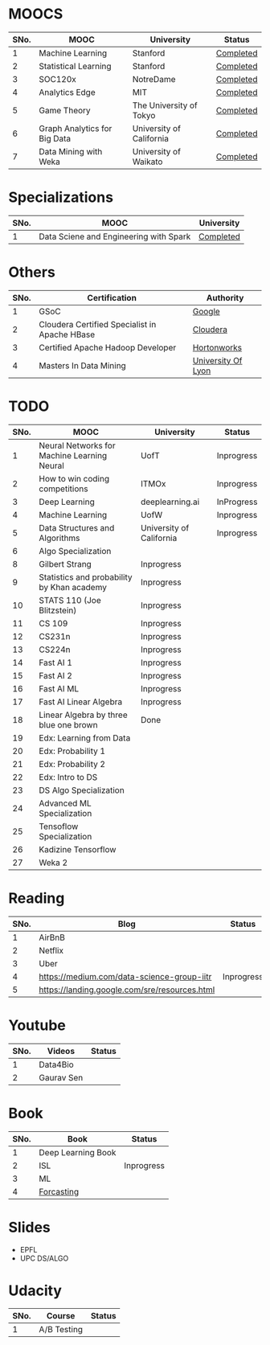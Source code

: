# MOOCS

SNo.| MOOC | University | Status 
--- | ---  | --- | ---
1 | Machine Learning | Stanford | [Completed](https://www.coursera.org/account/accomplishments/records/BD4X2HUWKWJN)
2 | Statistical Learning | Stanford | [Completed](https://verify.lagunita.stanford.edu/SOA/a11d80627d6c4bdb9aa0d719482b004d/?lipi=urn%3Ali%3Apage%3Ad_flagship3_profile_view_base%3BzFpAVE7STVCV7OXC350UNA%3D%3D)
3 | SOC120x | NotreDame | [Completed](https://verify.edx.org/cert/a60cdafbee274024bd19b3cfdbd443b7)
4 | Analytics Edge | MIT | [Completed](https://courses.edx.org/certificates/659c8dfe1e644063b4f288aa4f4a3f00)
5 | Game Theory | The University of Tokyo | [Completed](https://www.coursera.org/account/accomplishments/certificate/423XY9HJ535S)
6 | Graph Analytics for Big Data | University of California | [Completed](https://www.coursera.org/account/accomplishments/verify/SZ7GY3D65MZ3)
7 | Data Mining with Weka | University of Waikato | [Completed](https://github.com/krishnakalyan3/krishnakalyan3.github.io/blob/master/certificates/weka.pdf)


# Specializations

SNo.| MOOC | University
--- | ---  | --- 
1 | Data Sciene and Engineering with Spark | [Completed](https://credentials.edx.org/credentials/ca26c9d54f3041fe9c70cee126e340b4/)

# Others

SNo.| Certification | Authority  
--- | ---  | --- 
1 | GSoC | [Google](https://github.com/krishnakalyan3/krishnakalyan3.github.io/blob/master/certificates/Certificate%20of%20Completion%20for%20Sai%20Krishna%20Kalyan.pdf)
2 | Cloudera Certified Specialist in Apache HBase | [Cloudera](https://github.com/krishnakalyan3/krishnakalyan3.github.io/blob/master/certificates/Cloudera%20HBase.pdf)
3 | Certified Apache Hadoop Developer | [Hortonworks](https://github.com/krishnakalyan3/krishnakalyan3.github.io/blob/master/certificates/Hortonworks%20Hadoop.jpg) 
4 | Masters In Data Mining | [University Of Lyon](https://github.com/krishnakalyan3/krishnakalyan3.github.io/blob/master/certificates/degree.jpeg)

# TODO

SNo.| MOOC | University | Status 
--- | ---  | --- | ---
1 | Neural Networks for Machine Learning Neural | UofT | Inprogress
2 | How to win coding competitions | ITMOx | Inprogress
3 | Deep Learning | deeplearning.ai | InProgress
4 | Machine Learning | UofW | Inprogress
5 | Data Structures and Algorithms | University of California | Inprogress
6 | Algo Specialization
8 | Gilbert Strang | Inprogress
9 | Statistics and probability by Khan academy | Inprogress
10 | STATS 110 (Joe Blitzstein) | Inprogress
11 | CS 109 | Inprogress
12 | CS231n | Inprogress
13 | CS224n | Inprogress
14 | Fast AI 1 | Inprogress
15 | Fast AI 2 | Inprogress
16 | Fast AI ML | Inprogress
17 | Fast AI Linear Algebra | Inprogress
18 | Linear Algebra by three blue one brown | Done
19 | Edx: Learning from Data
20 | Edx: Probability 1
21 | Edx: Probability 2
22 | Edx: Intro to DS
23 | DS Algo Specialization
24 | Advanced ML Specialization
25 | Tensoflow Specialization
26 | Kadizine Tensorflow
27 | Weka 2

# Reading
SNo.| Blog | Status 
--- | ---  | --- 
1 | AirBnB | 
2 | Netflix | 
3 | Uber | 
4 | https://medium.com/data-science-group-iitr | Inprogress
5 | https://landing.google.com/sre/resources.html

# Youtube
SNo.| Videos | Status 
--- | ---  | --- 
1 | Data4Bio
2 | Gaurav Sen

# Book
SNo.| Book | Status 
--- | ---  | --- 
1 | Deep Learning Book | 
2 | ISL | Inprogress
3 | ML | 
4 | [Forcasting](https://otexts.org/fpp2/) | 


# Slides
- EPFL
- UPC DS/ALGO

# Udacity
SNo.| Course | Status
--- | ---  | ---
1 | A/B Testing |
